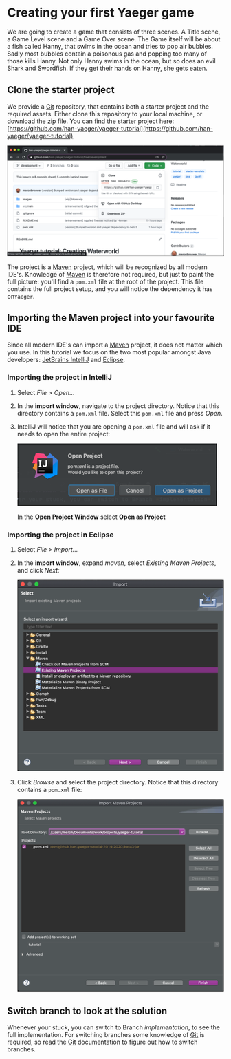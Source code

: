 # Creating your first Yaeger game

We are going to create a game that consists of three scenes. A Title scene,
a Game Level scene and a Game Over scene. The Game itself will be about a fish
called Hanny, that swims in the ocean and tries to pop air bubbles. Sadly most
bubbles contain a poisonous gas and popping too many of those kills Hanny. Not
only Hanny swims in the ocean, but so does an evil Shark and Swordfish. If they
get their hands on Hanny, she gets eaten.

## Clone the starter project

We provide a [Git](https://git-scm.com/) repository, that contains both a
starter project and the required assets. Either clone this repository to your
local machine, or download the zip file. You can find the starter project here:
[https://github.com/han-yaeger/yaeger-tutorial](https://github.com/han-yaeger/yaeger-tutorial)

![Clone Project](images/setup/browser-clone.png)

The project is a [Maven](https://maven.apache.org/) project, which will be
recognized by all modern IDE's. Knowledge of [Maven](https://maven.apache.org/) 
is therefore not required, but just to paint the full picture: you'll find a 
`pom.xml` file at the root of the project. This file contains the full project 
setup, and you will notice the dependency it has on`Yaeger`.

## Importing the Maven project into your favourite IDE

Since all modern IDE's can import a [Maven](https://maven.apache.org/) project,
it does not matter which you use. In this tutorial we focus on the two most
popular amongst Java developers: 
[JetBrains IntelliJ](https://www.jetbrains.com/idea/) and
[Eclipse](https://www.eclipse.org/).

### Importing the project in IntelliJ

1. Select *File > Open...*
2. In the **import window**, navigate to the project directory. Notice that this
   directory contains a `pom.xml` file. Select this `pom.xml` file and press 
   *Open*.
3. IntelliJ will notice that you are opening a `pom.xml` file and will ask if it
   needs to open the entire project:

   ![Select POM](images/setup/intellij-pom.png)

   In the **Open Project Window** select **Open as Project**

### Importing the project in Eclipse

1. Select *File > Import...*
2. In the **import window**, expand *maven*, select *Existing Maven Projects*,
   and click *Next:*

   ![Eclipse import](images/setup/eclipse-import.png)

3. Click *Browse* and select the project directory. Notice that this directory
   contains a `pom.xml` file:

   ![Eclipse select](images/setup/eclipse-select.png)

## Switch branch to look at the solution

Whenever your stuck, you can switch to Branch *implementation*, to see the full
implementation. For switching branches some knowledge of 
[Git](https://git-scm.com/) is required, so read the [Git](https://git-scm.com/)
documentation to figure out how to switch branches.
